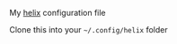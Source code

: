 My [helix](https://helix-editor.com/) configuration file

Clone this into your `~/.config/helix` folder

